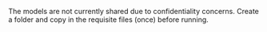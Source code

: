The models are not currently shared due to confidentiality concerns. Create a folder and copy in the requisite files (once) before running.